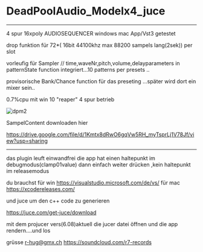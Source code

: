 # DeadPoolAudio_Modelx4_juce
****************************************************************************************************************
4 spur 16xpoly AUDIOSEQUENCER windows mac App/Vst3 getestet 

drop funktion für 72*( 16bit 44100khz max 88200 sampels lang(2sek)) per slot 

vorleufig für Sampler // time,waveNr,pitch,volume,delayparameters in patternState function integriert...10 patterns per presets ..

provisorische Bank/Chance function für das preseting ...später wird dort ein mixer sein..

0.7%cpu mit win 10 "reaper" 4 spur betrieb


![dpm2](https://user-images.githubusercontent.com/13609732/139586179-2b4bd5e5-59c5-4a03-a7e1-c0f52a41909d.PNG)


SampelContent downloaden hier

https://drive.google.com/file/d/1Kmtx8dRwO6gqVw5RH_myTsprLj1V78Jf/view?usp=sharing

******************************************************************************************************************

das plugin leuft einwandfrei die app hat einen haltepunkt im debugmodus(clamp01value)
dann einfach weiter drücken ,kein haltepunkt im releasemodus

du brauchst
für win https://visualstudio.microsoft.com/de/vs/
für mac https://xcodereleases.com/
            
und juce um den c++ code zu generieren

https://juce.com/get-juce/download


mit dem projucer vers(6.08)aktuell die jucer datei öffnen 
und die app rendern....und los

grüsse
r-hug@gmx.ch
https://soundcloud.com/r7-records

